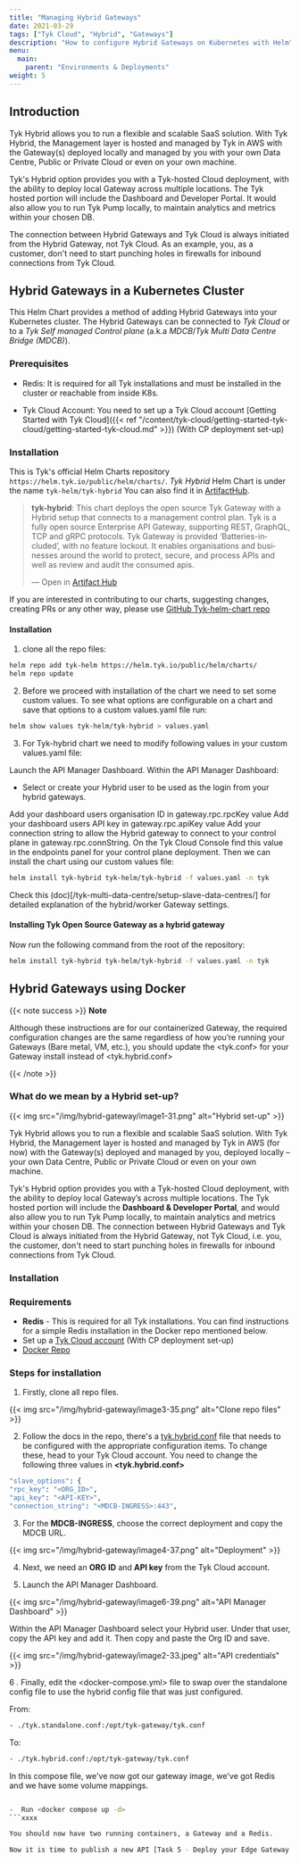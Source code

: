 ```yaml
---
title: "Managing Hybrid Gateways"
date: 2021-03-29
tags: ["Tyk Cloud", "Hybrid", "Gateways"]
description: "How to configure Hybrid Gateways on Kubernetes with Helm"
menu:
  main:
    parent: "Environments & Deployments"
weight: 5
---
```


## Introduction

Tyk Hybrid allows you to run a flexible and scalable SaaS solution. With Tyk Hybrid, the Management layer is hosted and managed by Tyk in AWS with the Gateway(s) deployed locally and managed by you with your own Data Centre, Public or Private Cloud or even on your own machine.

Tyk's Hybrid option provides you with a Tyk-hosted Cloud deployment, with the ability to deploy local Gateway across multiple locations. The Tyk hosted portion will include the Dashboard and Developer Portal. It would also allow you to run Tyk Pump locally, to maintain analytics and metrics within your chosen DB.

The connection between Hybrid Gateways and Tyk Cloud is always initiated from the Hybrid Gateway, not Tyk Cloud. As an example, you, as a customer, don't need to start punching holes in firewalls for inbound connections from Tyk Cloud.




## Hybrid Gateways in a Kubernetes Cluster
This Helm Chart provides a method of adding Hybrid Gateways into your Kubernetes cluster.
The Hybrid Gateways can be connected to *Tyk Cloud* or to a *Tyk Self managed Control plane* (a.k.a *MDCB*/*Tyk Multi Data Centre Bridge (MDCB)*).

### Prerequisites
- Redis: It is required for all Tyk installations and must be installed in the cluster or reachable from inside K8s. 

- Tyk Cloud Account: You need to set up a Tyk Cloud account 
[Getting Started with Tyk Cloud]({{< ref "/content/tyk-cloud/getting-started-tyk-cloud/getting-started-tyk-cloud.md" >}}) (With CP deployment set-up)

### Installation

This is Tyk's official Helm Charts repository `https://helm.tyk.io/public/helm/charts/`.
*Tyk Hybrid* Helm Chart is under the name `tyk-helm/tyk-hybrid`
You can also find it in [ArtifactHub](https://artifacthub.io/packages/helm/tyk-helm/tyk-hybrid).
<div class="artifacthub-widget" data-url="https://artifacthub.io/packages/helm/tyk-helm/tyk-hybrid" data-theme="light" data-header="true" data-responsive="true"><blockquote><p lang="en" dir="ltr"><b>tyk-hybrid</b>: This chart deploys the open source Tyk Gateway with a Hybrid setup that connects to a management control plan. Tyk is a fully open source Enterprise API Gateway, supporting REST, GraphQL, TCP and gRPC protocols. Tyk Gateway is provided ‘Batteries-included’, with no feature lockout. It enables organisations and businesses around the world to protect, secure, and process APIs and well as review and audit the consumed apis.</p>&mdash; Open in <a href="https://artifacthub.io/packages/helm/tyk-helm/tyk-hybrid">Artifact Hub</a></blockquote></div><script async src="https://artifacthub.io/artifacthub-widget.js"></script>

If you are interested in contributing to our charts, suggesting changes, creating PRs or any other way,
please use [GitHub Tyk-helm-chart repo](https://github.com/TykTechnologies/tyk-helm-chart/tree/master/tyk-hybrid)

#### Installation

1. clone all the repo files:

```bash
helm repo add tyk-helm https://helm.tyk.io/public/helm/charts/
helm repo update
```

2. Before we proceed with installation of the chart we need to set some custom values. To see what options are configurable on a chart and save that options to a custom values.yaml file run:

```bash
helm show values tyk-helm/tyk-hybrid > values.yaml
```

3. For Tyk-hybrid chart we need to modify following values in your custom values.yaml file:

Launch the API Manager Dashboard.
Within the API Manager Dashboard:
- Select or create your Hybrid user to be used as the login from your hybrid gateways.


Add your dashboard users organisation ID in gateway.rpc.rpcKey value
Add your dashboard users API key in gateway.rpc.apiKey value
Add your connection string to allow the Hybrid gateway to connect to your control plane in gateway.rpc.connString. On the Tyk Cloud Console find this value in the endpoints panel for your control plane deployment.
Then we can install the chart using our custom values file:

```bash
helm install tyk-hybrid tyk-helm/tyk-hybrid -f values.yaml -n tyk
```






Check this (doc)[/tyk-multi-data-centre/setup-slave-data-centres/] for detailed explanation of the hybrid/worker Gateway settings.

#### Installing Tyk Open Source Gateway as a hybrid gateway
Now run the following command from the root of the repository:
```bash
helm install tyk-hybrid tyk-helm/tyk-hybrid -f values.yaml -n tyk
```
## Hybrid Gateways using Docker

{{< note success >}}
**Note**

Although these instructions are for our containerized Gateway, the required configuration changes are the same regardless of how you’re running your Gateways (Bare metal, VM, etc.), you should update the <tyk.conf> for your Gateway install instead of <tyk.hybrid.conf>

{{< /note >}}

### What do we mean by a Hybrid set-up?

{{< img src="/img/hybrid-gateway/image1-31.png" alt="Hybrid set-up" >}}


Tyk Hybrid allows you to run a flexible and scalable SaaS solution. With Tyk Hybrid, the Management layer is hosted and managed by Tyk in AWS (for now) with the Gateway(s) deployed and managed by you, deployed locally – your own Data Centre, Public or Private Cloud or even on your own machine.

Tyk's Hybrid option provides you with a Tyk-hosted Cloud deployment, with the ability to deploy local Gateway’s across multiple locations. The Tyk hosted portion will include the **Dashboard & Developer Portal**, and would also allow you to run Tyk Pump locally, to maintain analytics and metrics within your chosen DB. The connection between Hybrid Gateways and Tyk Cloud is always initiated from the Hybrid Gateway, not Tyk Cloud, i.e. you, the customer, don't need to start punching holes in firewalls for inbound connections from Tyk Cloud.

### Installation
### Requirements

* **Redis** - This is required for all Tyk installations. You can find instructions for a simple Redis installation in the Docker repo mentioned below.
* Set up a [Tyk Cloud account](https://tyk.io/docs/tyk-cloud/getting-started/) (With CP deployment set-up) 
* [Docker Repo](https://github.com/TykTechnologies/tyk-gateway-docker)
 

### Steps for installation

1. Firstly, clone all repo files.

{{< img src="/img/hybrid-gateway/image3-35.png" alt="Clone repo files" >}}

2. Follow the docs in the repo, there's a [tyk.hybrid.conf](https://github.com/TykTechnologies/tyk-gateway-docker#hybrid) file that needs to be configured with the appropriate configuration items. To change these, head to your Tyk Cloud account. You need to change the following three values in **<tyk.hybrid.conf>**

```bash
"slave_options": {
"rpc_key": "<ORG_ID>",
"api_key": "<API-KEY>",
"connection_string": "<MDCB-INGRESS>:443", 
```

3. For the **MDCB-INGRESS**, choose the correct deployment and copy the MDCB URL.

{{< img src="/img/hybrid-gateway/image4-37.png" alt="Deployment" >}}

4. Next, we need an **ORG ID** and **API key** from the Tyk Cloud account.


5. Launch the API Manager Dashboard. 
   
{{< img src="/img/hybrid-gateway/image6-39.png" alt="API Manager Dashboard" >}}   

Within the API Manager Dashboard select your Hybrid user. Under that user, copy the API key and add it. Then copy and paste the Org ID and save.

{{< img src="/img/hybrid-gateway/image2-33.jpeg" alt="API credentials" >}}

6 . Finally, edit the <docker-compose.yml> file to swap over the standalone config file to use the hybrid config file that was just configured.

From: 

```bash
- ./tyk.standalone.conf:/opt/tyk-gateway/tyk.conf
```
To:

```bash
- ./tyk.hybrid.conf:/opt/tyk-gateway/tyk.conf
``` 
In this compose file, we've now got our gateway image, we've got Redis and we have some volume mappings.

```bash

-  Run <docker compose up -d>
```xxxx

You should now have two running containers, a Gateway and a Redis.

Now it is time to publish a new API [Task 5 - Deploy your Edge Gateway and add your first API]({{< ref "/content/tyk-cloud/getting-started-tyk-cloud/first-api.md" >}})

